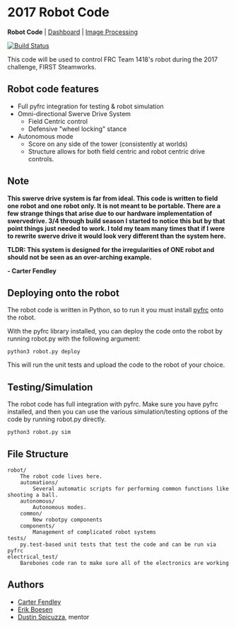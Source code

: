 # 2017 Robot Code
**Robot Code** | [Dashboard](https://github.com/frc1418/2017-dashboard) | [Image Processing](https://github.com/frc1418/2017-vision)

[![Build Status](https://travis-ci.com/frc1418/2017-robot.svg?token=xpnQFTGBHababzyAzqKV&branch=master)](https://travis-ci.com/frc1418/2017-robot)

This code will be used to control FRC Team 1418's robot during the 2017 challenge, FIRST Steamworks.


## Robot code features

* Full pyfrc integration for testing & robot simulation
* Omni-directional Swerve Drive System
	* Field Centric control 
	* Defensive "wheel locking" stance
* Autonomous mode
	* Score on any side of the tower (consistently at worlds)
	* Structure allows for both field centric and robot centric drive controls.

## Note


**This swerve drive system is far from ideal. This code is written to field one robot and one robot only. It is not meant to be portable. There are a few strange things that arise due to our hardware implementation of swervedrive. 3/4 through build season I started to notice this but by that point things just needed to work. I told my team many times that if I were to rewrite swerve drive it would look very different than the system here.**


**TLDR: This system is designed for the irregularities of ONE robot and should not be seen as an over-arching example.**

**- Carter Fendley**

## Deploying onto the robot

The robot code is written in Python, so to run it you must install
[pyfrc](https://github.com/robotpy/pyfrc) onto the robot.

With the pyfrc library installed, you can deploy the code onto the robot
by running robot.py with the following argument:

	python3 robot.py deploy

This will run the unit tests and upload the code to the robot of your
choice.

## Testing/Simulation

The robot code has full integration with pyfrc. Make sure you have pyfrc
installed, and then you can use the various simulation/testing options
of the code by running robot.py directly.

    python3 robot.py sim

## File Structure

    robot/
    	The robot code lives here.
        automations/
            Several automatic scripts for performing common functions like shooting a ball.
        autonomous/
            Autonomous modes.
        common/
            New robotpy components
        components/
            Management of complicated robot systems
	tests/
		py.test-based unit tests that test the code and can be run via pyfrc
    electrical_test/
    	Barebones code ran to make sure all of the electronics are working

## Authors

* [Carter Fendley](https://github.com/CarterFendley)
* [Erik Boesen](https://github.com/ErikBoesen)
* [Dustin Spicuzza](https://github.com/virtuald), mentor

